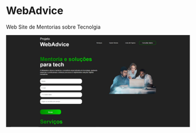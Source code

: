 # WebAdvice
Web Site de Mentorias sobre Tecnolgia

![Tela de Cadastro](prints-to-github/screen1.JPG)
